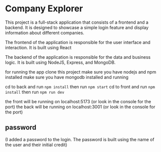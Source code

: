 # Company Explorer

This project is a full-stack application that consists of a frontend and a backend. It is designed to showcase a simple login feature and display information about different companies.

The frontend of the application is responsible for the user interface and interaction. It is built using React

The backend of the application is responsible for the data and business logic. It is built using NodeJS, Express, and MongoDB.

for running the app clone this project
make sure you have nodejs and npm installed
make sure you have mongodb installed and running

cd to back and run `npm install` then run `npm start`
cd to front and run `npm install` then run `npm run dev`

the front will be running on localhost:5173 (or look in the console for the port)
the back will be running on localhost:3001 (or look in the console for the port)

## password

(I added a password to the login. The password is built using the name of the user and their initial credit)
